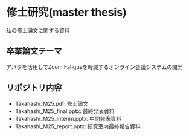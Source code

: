# 修士研究(master thesis)
私の修士論文に関する資料
## 卒業論文テーマ
アバタを活用してZoom Fatigueを軽減するオンライン会議システムの開発
## リポジトリ内容
- Takahashi_M25.pdf: 修士論文
- Takahashi_M25_final.pptx: 最終発表資料
- Takahashi_M25_interim.pptx: 中間発表資料
- Takahashi_M25_report.pptx: 研究室内最終報告資料
